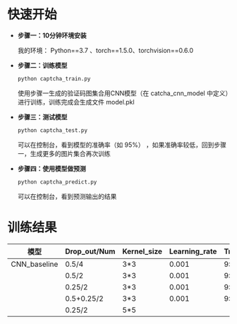 快速开始
====
- __步骤一：10分钟环境安装__
    
    我的环境：
    Python==3.7 、torch==1.5.0、torchvision==0.6.0

- __步骤二：训练模型__
    ```bash
    python captcha_train.py
    ```
    使用步骤一生成的验证码图集合用CNN模型（在 catcha_cnn_model 中定义）进行训练，训练完成会生成文件 model.pkl

- __步骤三：测试模型__
    ```bash
    python captcha_test.py
    ```
    可以在控制台，看到模型的准确率（如 95%） ，如果准确率较低，回到步骤一，生成更多的图片集合再次训练

- __步骤四：使用模型做预测__
    ```bash
    python captcha_predict.py
    ```
    可以在控制台，看到预测输出的结果
    
训练结果
====
| 模型         | Drop_out/Num | Kernel_size | Learning_rate | Train:Test | Accuracy |
| ------------ | ------------ | ----------- | ------------- | ---------- | -------- |
| CNN_baseline | 0.5/4        | 3*3         | 0.001         | 9:1        | 16.92%   |
|              | 0.5/2        | 3*3         | 0.001         | 9:1        | 68.80%   |
|              | 0.25/2       | 3*3         | 0.001         | 9:1        | 91.78%   |
|              | 0.5+0.25/2   | 3*3         | 0.001         | 9:1        | 87.83%   |
|              | 0.25/2       | 5*5         |               |            |          |

